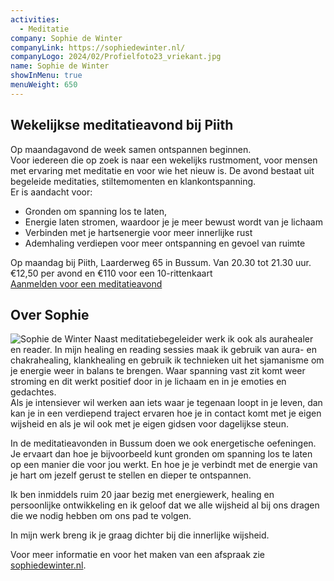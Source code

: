 ```yaml
---
activities:
  - Meditatie
company: Sophie de Winter
companyLink: https://sophiedewinter.nl/
companyLogo: 2024/02/Profielfoto23_vriekant.jpg
name: Sophie de Winter
showInMenu: true
menuWeight: 650
---
```




## Wekelijkse meditatieavond bij Piith

Op maandagavond de week samen ontspannen beginnen.  
Voor iedereen die op zoek is naar een wekelijks rustmoment, voor mensen met ervaring met meditatie en voor wie het nieuw is. De avond bestaat uit begeleide meditaties, stiltemomenten en klankontspanning.  
Er is aandacht voor:

- Gronden om spanning los te laten,
- Energie laten stromen, waardoor je je meer bewust wordt van je lichaam
- Verbinden met je hartsenergie voor meer innerlijke rust
- Ademhaling verdiepen voor meer ontspanning en gevoel van ruimte

Op maandag bij Piith, Laarderweg 65 in Bussum. Van 20.30 tot 21.30 uur.  
€12,50 per avond en €110 voor een 10-rittenkaart  
[Aanmelden voor een meditatieavond](https://sophiedewinter.nl/#get-in-touch)

## Over Sophie

![Sophie de Winter](https://res.cloudinary.com/piith/image/upload/v1707213462/2024/02/Profielfoto23_vriekant.jpg#dimensions=medium-portrait&align=right)
Naast meditatiebegeleider werk ik ook als aurahealer en reader. In mijn healing en reading sessies maak ik gebruik van aura- en chakrahealing, klankhealing en gebruik ik technieken uit het sjamanisme om je energie weer in balans te brengen. Waar spanning vast zit komt weer stroming en dit werkt positief door in je lichaam en in je emoties en gedachtes.  
Als je intensiever wil werken aan iets waar je tegenaan loopt in je leven, dan kan je in een verdiepend traject ervaren hoe je in contact komt met je eigen wijsheid en als je wil ook met je eigen gidsen voor dagelijkse steun.

In de meditatieavonden in Bussum doen we ook energetische oefeningen. Je ervaart dan hoe je bijvoorbeeld kunt gronden om spanning los te laten op een manier die voor jou werkt. En hoe je je verbindt met de energie van je hart om jezelf gerust te stellen en dieper te ontspannen.

Ik ben inmiddels ruim 20 jaar bezig met energiewerk, healing en persoonlijke ontwikkeling en ik geloof dat we alle wijsheid al bij ons dragen die we nodig hebben om ons pad te volgen.

In mijn werk breng ik je graag dichter bij die innerlijke wijsheid.

Voor meer informatie en voor het maken van een afspraak zie [sophiedewinter.nl](https://sophiedewinter.nl).
